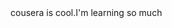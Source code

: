 <!doctype html>
<html>
  <head>
    <meta charset ="utf-8">
    <title>Coursera is cool!</title>
  </head>
  <body>
    cousera is cool.I'm learning so much
  </body>
</html>
